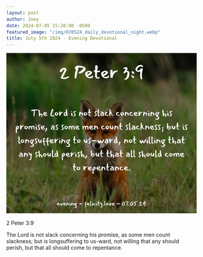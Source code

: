 ```yaml
---
layout: post
author: Joey
date: 2024-07-05 15:20:00 -0500
featured_image: "/img/070524_daily_devotional_night.webp"
title: July 5th 2024 - Evening Devotional
---
```


[![July 5th 2024 - Evening Devotional](/img/070524_daily_devotional_night.webp)](/img/070524_daily_devotional_night.webp)

<!-- verse -->

2 Peter 3:9

The Lord is not slack concerning his promise, as some men count slackness; but is longsuffering to us-ward, not willing that any should perish, but that all should come to repentance.

<!-- ad / promo -->
<!-- <hr>

Please consider purchasing a mug to support the page by clicking the image below, thank you!

[![June 19th 2024 - Evening Devotional - Mug](/img/mugs/061124_morning_mug.webp)](https://www.joeybrinkman.com/shop) -->